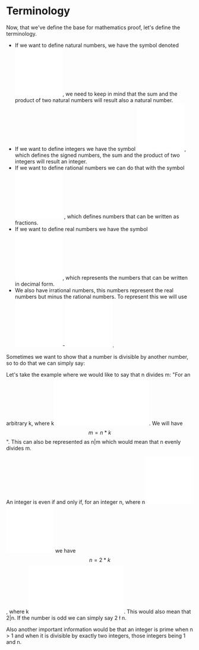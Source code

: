 # Terminology

Now, that we've define the base for mathematics proof, let's define the terminology.

* If we want to define natural numbers, we have the symbol denoted <img src="../../.gitbook/assets/NATURALNUMBERS.png" alt="" data-size="line">, we need to keep in mind that the sum and the product of two natural numbers will result also a natural number.
* If we want to define integers we have the symbol <img src="../../.gitbook/assets/INTEGERS.png" alt="" data-size="line">, which defines the signed numbers, the sum and the product of two integers will result an integer.
* If we want to define rational numbers we can do that with the symbol <img src="../../.gitbook/assets/RATIONALNUMBERS.png" alt="" data-size="line"> , which defines numbers that can be written as fractions.
* If we want to define real numbers we have the symbol <img src="../../.gitbook/assets/REALNUMBERS.png" alt="" data-size="line">, which represents the numbers that can be written in decimal form.
* We also have irrational numbers, this numbers represent the real numbers but minus the rational numbers. To represent this we will use <img src="../../.gitbook/assets/REALNUMBERS.png" alt="" data-size="line">-<img src="../../.gitbook/assets/RATIONALNUMBERS.png" alt="" data-size="line">.

Sometimes we want to show that a number is divisible by another number, so to do that we can simply say:

Let's take the example where we would like to say that n divides m: "For an arbitrary k, where k<img src="../../.gitbook/assets/BELONGS.png" alt="" data-size="line"><img src="../../.gitbook/assets/NATURALNUMBERS.png" alt="" data-size="line">. We will have $$m=n*k$$ ". This can also be represented as n|m which would mean that n evenly divides m.

An integer is even if and only if, for an integer n, where n<img src="../../.gitbook/assets/BELONGS.png" alt="" data-size="line"><img src="../../.gitbook/assets/NATURALNUMBERS.png" alt="" data-size="line"> we have $$n=2*k$$, where k<img src="../../.gitbook/assets/BELONGS.png" alt="" data-size="line"><img src="../../.gitbook/assets/NATURALNUMBERS.png" alt="" data-size="line">. This would also mean that 2|n. If the number is odd we can simply say 2 ł n.

Also another important information would be that an integer is prime when n > 1 and when it is divisible by exactly two integers, those integers being 1 and n.&#x20;
